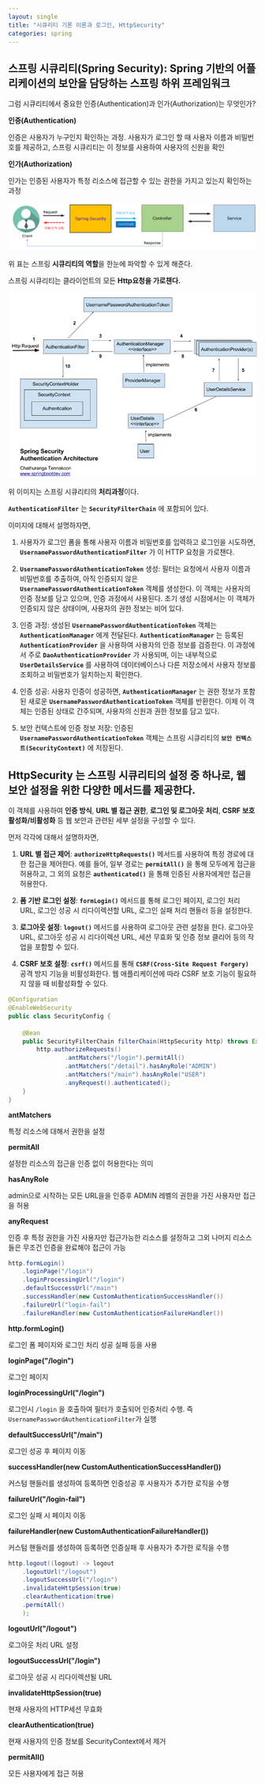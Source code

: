 ```yaml
---
layout: single
title: "시큐리티 기론 이론과 로그인, HttpSecurity"
categories: spring
---
```


## 스프링 시큐리티(Spring Security): Spring 기반의 어플리케이션의 보안을 담당하는 스프링 하위 프레임워크

그럼 시큐리티에서 중요한 인증(Authentication)과 인가(Authorization)는 무엇인가?

**인증(Authentication)**

인증은 사용자가 누구인지 확인하는 과정. 사용자가 로그인 할 때 사용자 이름과 비밀번호를 제공하고, 스프링 시큐리티는 이 정보를 사용하여 사용자의 신원을 확인

**인가(Authorization)**

인가는 인증된 사용자가 특정 리소스에 접근할 수 있는 권한을 가지고 있는지 확인하는 과정

![기본로직](/images/security.png)

위 표는 스프링 **시큐리티의 역할**을 한눈에 파악할 수 있게 해준다. 

스프링 시큐리티는 클라이언트의 모든 **Http요청을 가로챈다.**

![처리과정](/images/securityLogic.png)

위 이미지는 스프링 시큐리티의 **처리과정**이다.

**`AuthenticationFilter`** 는 **`SecurityFilterChain`** 에 포함되어 있다.

이미지에 대해서 설명하자면,

1. 사용자가 로그인 폼을 통해 사용자 이름과 비밀번호를 입력하고 로그인을 시도하면, **`UsernamePasswordAuthenticationFilter`** 가 이 HTTP 요청을 가로챈다.

2. **`UsernamePasswordAuthenticationToken`** 생성: 필터는 요청에서 사용자 이름과 비밀번호를 추출하여, 아직 인증되지 않은 **`UsernamePasswordAuthenticationToken`** 객체를 생성한다. 이 객체는 사용자의 인증 정보를 담고 있으며, 인증 과정에서 사용된다. 초기 생성 시점에서는 이 객체가 인증되지 않은 상태이며, 사용자의 권한 정보는 비어 있다.

3. 인증 과정: 생성된 **`UsernamePasswordAuthenticationToken`** 객체는 **`AuthenticationManager`** 에게 전달된다. **`AuthenticationManager`** 는 등록된 **`AuthenticationProvider`** 을 사용하여 사용자의 인증 정보를 검증한다. 이 과정에서 주로 **`DaoAuthenticationProvider`** 가 사용되며, 이는 내부적으로 **`UserDetailsService`** 를 사용하여 데이터베이스나 다른 저장소에서 사용자 정보를 조회하고 비밀번호가 일치하는지 확인한다.

4. 인증 성공: 사용자 인증이 성공하면, **`AuthenticationManager`** 는 권한 정보가 포함된 새로운 **`UsernamePasswordAuthenticationToken`** 객체를 반환한다. 이제 이 객체는 인증된 상태로 간주되며, 사용자의 신원과 권한 정보를 담고 있다.

5. 보안 컨텍스트에 인증 정보 저장: 인증된 **`UsernamePasswordAuthenticationToken`** 객체는 스프링 시큐리티의 **`보안 컨텍스트(SecurityContext)`** 에 저장된다.

## HttpSecurity 는 스프링 시큐리티의 설정 중 하나로, 웹 보안 설정을 위한 다양한 메서드를 제공한다. 

이 객체를 사용하여 **인증 방식**, **URL 별 접근 권한**, **로그인 및 로그아웃 처리**, **CSRF 보호 활성화/비활성화** 등 웹 보안과 관련된 세부 설정을 구성할 수 있다.

먼저 각각에 대해서 설명하자면,

1. **URL 별 접근 제어**: **`authorizeHttpRequests()`** 메서드를 사용하여 특정 경로에 대한 접근을 제어한다. 예를 들어, 일부 경로는 **`permitAll()`** 을 통해 모두에게 접근을 허용하고, 그 외의 요청은 **`authenticated()`** 을 통해 인증된 사용자에게만 접근을 허용한다.

2. **폼 기반 로그인 설정**: **`formLogin()`** 메서드를 통해 로그인 페이지, 로그인 처리 URL, 로그인 성공 시 리다이렉션할 URL, 로그인 실패 처리 핸들러 등을 설정한다.

3. **로그아웃 설정**: **`logout()`** 메서드를 사용하여 로그아웃 관련 설정을 한다. 로그아웃 URL, 로그아웃 성공 시 리다이렉션 URL, 세션 무효화 및 인증 정보 클리어 등의 작업을 포함할 수 있다.

4. **CSRF 보호 설정**: **`csrf()`** 메서드를 통해 **`CSRF(Cross-Site Request Forgery)`** 공격 방지 기능을 비활성화한다. 웹 애플리케이션에 따라 CSRF 보호 기능이 필요하지 않을 때 비활성화할 수 있다.

```java
@Configuration
@EnableWebSecurity
public class SecurityConfig {
	
	@Bean
	public SecurityFilterChain filterChain(HttpSecurity http) throws Exception{
        http.authorizeRequests()
                .antMatchers("/login").permitAll()
                .antMatchers("/detail").hasAnyRole("ADMIN")
                .antMatchers("/main").hasAnyRole("USER")
                .anyRequest().authenticated();
    }
}
```

**antMatchers**

특정 리소스에 대해서 권한을 설정

**permitAll**

설정한 리소스의 접근을 인증 없이 허용한다는 의미

**hasAnyRole**

admin으로 시작하는 모든 URL을을 인증후 ADMIN 레벨의 권한을 가진 사용자만 접근을 허용

**anyRequest**

인증 후 특정 권한을 가진 사용자만 접근가능한 리소스를 설정하고 그외 나머지 리소스들은 무조건 인증을 완료해야 접근이 가능

```java
http.formLogin()
    .loginPage("/login")
    .loginProcessingUrl("/login")
    .defaultSuccessUrl("/main")
    .successHandler(new CustomAuthenticationSuccessHandler())
    .failureUrl("login-fail")
    .failureHandler(new CustomAuthenticationFailureHandler())
```

**http.formLogin()**  

로그인 폼 페이지와 로그인 처리 성공 실패 등을 사용

**loginPage("/login")** 

로그인 페이지

**loginProcessingUrl("/login")** 

로그인시 `/login` 을 호출하여 필터가 호출되어 인증처리 수행. 즉 `UsernamePasswordAuthenticationFilter`가 실행

**defaultSuccessUrl("/main")**

로그인 성공 후 페이지 이동

**successHandler(new CustomAuthenticationSuccessHandler())**

커스텀 핸들러를 생성하여 등록하면 인증성공 후 사용자가 추가한 로직을 수행

**failureUrl("/login-fail")**

로그인 실패 시 페이지 이동

**failureHandler(new CustomAuthenticationFailureHandler())**

커스텀 핸들러를 생성하여 등록하면 인증실패 후 사용자가 추가한 로직을 수행

```java
http.logout((logout) -> logout
    .logoutUrl("/logout") 
    .logoutSuccessUrl("/login") 
    .invalidateHttpSession(true) 
    .clearAuthentication(true)
    .permitAll()
    );
```

**logoutUrl("/logout")**

로그아웃 처리 URL 설정

**logoutSuccessUrl("/login")**

로그아웃 성공 시 리다이렉션될 URL

**invalidateHttpSession(true)**

현재 사용자의 HTTP세션 무효화

**clearAuthentication(true)**

현재 사용자의 인증 정보를 SecurityContext에서 제거

**permitAll()**

모든 사용자에게 접근 허용




